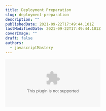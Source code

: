 ```yaml
---
title: Deployment Preparation
slug: deployment-preparation
description: ""
publishedDate: 2021-09-22T17:49:44.101Z
lastModifiedDate: 2021-09-22T17:49:44.101Z
coverImage: ""
draft: false
authors:
  - javascriptMastery
---
```


<Embed
  type="youtube"
  url="https://youtu.be/be9sHQ7xqo0?t=1380"
  title="Deployment Preparation"
/>
